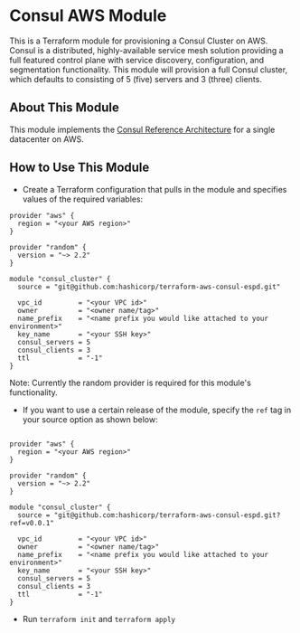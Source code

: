 # Consul AWS Module

This is a Terraform module for provisioning a Consul Cluster on AWS. Consul is a distributed, highly-available service mesh solution providing a full featured control plane with service discovery, configuration, and segmentation functionality. This module will provision a full Consul cluster, which defaults to consisting of 5 (five) servers and 3 (three) clients.

## About This Module

This module implements the [Consul Reference Architecture](https://learn.hashicorp.com/consul/datacenter-deploy/reference-architecture?utm_source=consul.io&utm_medium=docs#datacenter-design) for a single datacenter on AWS.  

## How to Use This Module

- Create a Terraform configuration that pulls in the module and specifies values
  of the required variables:

```hcl
provider "aws" {
  region = "<your AWS region>"
}

provider "random" {
  version = "~> 2.2"
}

module "consul_cluster" {
  source = "git@github.com:hashicorp/terraform-aws-consul-espd.git"

  vpc_id         = "<your VPC id>"
  owner          = "<owner name/tag>"
  name_prefix    = "<name prefix you would like attached to your environment>"
  key_name       = "<your SSH key>"
  consul_servers = 5
  consul_clients = 3
  ttl            = "-1"
}
```

Note: Currently the random provider is required for this module's functionality.

- If you want to use a certain release of the module, specify the `ref` tag in
  your source option as shown below:

```hcl

provider "aws" {
  region = "<your AWS region>"
}

provider "random" {
  version = "~> 2.2"
}

module "consul_cluster" {
  source = "git@github.com:hashicorp/terraform-aws-consul-espd.git?ref=v0.0.1"

  vpc_id         = "<your VPC id>"
  owner          = "<owner name/tag>"
  name_prefix    = "<name prefix you would like attached to your environment>"
  key_name       = "<your SSH key>"
  consul_servers = 5
  consul_clients = 3
  ttl            = "-1"
}
```

- Run `terraform init` and `terraform apply`
